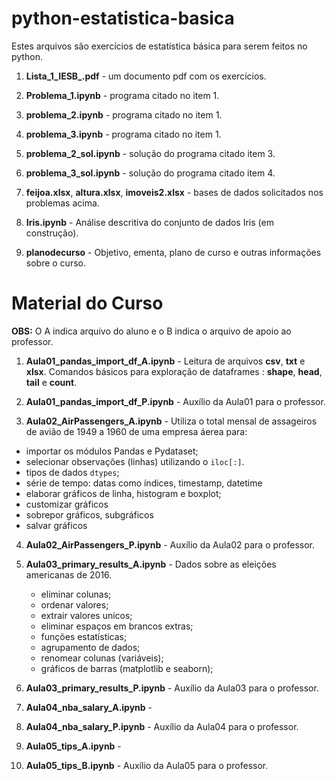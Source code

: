 # python-estatistica-basica
Estes arquivos são exercícios de estatística básica para serem feitos no python.

1. **Lista_1_IESB_.pdf** - um documento pdf com os exercícios. 

2. **Problema_1.ipynb** - programa citado no item 1.

3. **problema_2.ipynb** - programa citado no item 1.

4. **problema_3.ipynb** - programa citado no item 1.

5. **problema_2_sol.ipynb** - solução do programa citado item 3.

6. **problema_3_sol.ipynb** - solução do programa citado item 4.

7. **feijoa.xlsx**, **altura.xlsx**, **imoveis2.xlsx** - bases de dados solicitados nos problemas acima.

8. **Iris.ipynb** - Análise descritiva do conjunto de dados Iris (em construção).

9. **planodecurso** - Objetivo, ementa, plano de curso e outras informações sobre o curso.

<h1>
  Material do Curso 
</h1>

**OBS:** O A indica arquivo do aluno e o B indica o arquivo de apoio ao professor.

1. **Aula01_pandas_import_df_A.ipynb** - Leitura de arquivos **csv**, **txt** e **xlsx**. Comandos básicos para exploração de dataframes : **shape**, **head**, **tail** e **count**. 

2. **Aula01_pandas_import_df_P.ipynb** - Auxílio  da Aula01 para o professor.

3. **Aula02_AirPassengers_A.ipynb** - Utiliza o total mensal de assageiros de avião de 1949 a 1960 de uma empresa áerea para:
  + importar os módulos Pandas e Pydataset;
  + selecionar observações (linhas) utilizando o `iloc[:]`.
  + tipos de dados `dtypes`;
  + série de tempo: datas como índices, timestamp, datetime 
  + elaborar gráficos de linha, histogram e boxplot;
  + customizar gráficos
  + sobrepor gráficos, subgráficos
  + salvar gráficos

4. **Aula02_AirPassengers_P.ipynb** - Auxílio  da Aula02 para o professor.

5. **Aula03_primary_results_A.ipynb** - Dados sobre as eleições americanas de 2016.
   + eliminar colunas;
   + ordenar valores;
   + extrair valores unicos;
   + eliminar espaços em brancos extras;
   + funções estatísticas;
   + agrupamento de dados;
   + renomear colunas (variáveis);
   + gráficos de barras (matplotlib e seaborn);

6. **Aula03_primary_results_P.ipynb** - Auxílio  da Aula03 para o professor.

7. **Aula04_nba_salary_A.ipynb** -

8. **Aula04_nba_salary_P.ipynb** - Auxílio  da Aula04 para o professor.

9. **Aula05_tips_A.ipynb** -

10. **Aula05_tips_B.ipynb** - Auxílio  da Aula05 para o professor.

